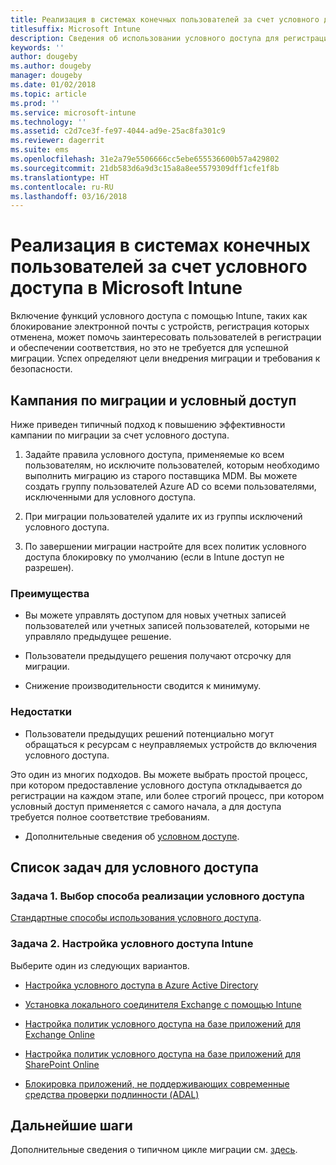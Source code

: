 ```yaml
---
title: Реализация в системах конечных пользователей за счет условного доступа
titlesuffix: Microsoft Intune
description: Сведения об использовании условного доступа для регистрации в Microsoft Intune.
keywords: ''
author: dougeby
ms.author: dougeby
manager: dougeby
ms.date: 01/02/2018
ms.topic: article
ms.prod: ''
ms.service: microsoft-intune
ms.technology: ''
ms.assetid: c2d7ce3f-fe97-4044-ad9e-25ac8fa301c9
ms.reviewer: dagerrit
ms.suite: ems
ms.openlocfilehash: 31e2a79e5506666cc5ebe655536600b57a429802
ms.sourcegitcommit: 21db583d6a9d3c15a8a8ee5579309dff1cfe1f8b
ms.translationtype: HT
ms.contentlocale: ru-RU
ms.lasthandoff: 03/16/2018
---
```

# <a name="drive-end-user-adoption-with-conditional-access-in-microsoft-intune"></a>Реализация в системах конечных пользователей за счет условного доступа в Microsoft Intune

Включение функций условного доступа с помощью Intune, таких как блокирование электронной почты с устройств, регистрация которых отменена, может помочь заинтересовать пользователей в регистрации и обеспечении соответствия, но это не требуется для успешной миграции. Успех определяют цели внедрения миграции и требования к безопасности.

## <a name="migration-campaign-with-conditional-access"></a>Кампания по миграции и условный доступ

Ниже приведен типичный подход к повышению эффективности кампании по миграции за счет условного доступа.

1.  Задайте правила условного доступа, применяемые ко всем пользователям, но исключите пользователей, которым необходимо выполнить миграцию из старого поставщика MDM. Вы можете создать группу пользователей Azure AD со всеми пользователями, исключенными для условного доступа.

2.  При миграции пользователей удалите их из группы исключений условного доступа.

3.  По завершении миграции настройте для всех политик условного доступа блокировку по умолчанию (если в Intune доступ не разрешен).

### <a name="advantages"></a>Преимущества

-   Вы можете управлять доступом для новых учетных записей пользователей или учетных записей пользователей, которыми не управляло предыдущее решение.

-   Пользователи предыдущего решения получают отсрочку для миграции.

-   Снижение производительности сводится к минимуму.

### <a name="disadvantages"></a>Недостатки

-   Пользователи предыдущих решений потенциально могут обращаться к ресурсам с неуправляемых устройств до включения условного доступа.


Это один из многих подходов. Вы можете выбрать простой процесс, при котором предоставление условного доступа откладывается до регистрации на каждом этапе, или более строгий процесс, при котором условный доступ применяется с самого начала, а для доступа требуется полное соответствие требованиям.

-   Дополнительные сведения об [условном доступе](conditional-access.md).

## <a name="task-list-for-conditional-access"></a>Список задач для условного доступа

### <a name="task-1-decide-how-you-are-going-to-implement-conditional-access"></a>Задача 1. Выбор способа реализации условного доступа

[Стандартные способы использования условного доступа](conditional-access-intune-common-ways-use.md).

### <a name="task-2-set-up-intune-conditional-access"></a>Задача 2. Настройка условного доступа Intune

Выберите один из следующих вариантов.

-   [Настройка условного доступа в Azure Active Directory](https://docs.microsoft.com/azure/active-directory/active-directory-conditional-access-azure-portal)

-   [Установка локального соединителя Exchange с помощью Intune](exchange-connector-install.md)

-   [Настройка политик условного доступа на базе приложений для Exchange Online](app-based-conditional-access-intune-create.md)

-   [Настройка политик условного доступа на базе приложений для SharePoint Online](app-based-conditional-access-intune-create.md)

-   [Блокировка приложений, не поддерживающих современные средства проверки подлинности (ADAL)](app-modern-authentication-block.md)

## <a name="next-steps"></a>Дальнейшие шаги

Дополнительные сведения о типичном цикле миграции см. [здесь](migration-guide-cycle.md).
